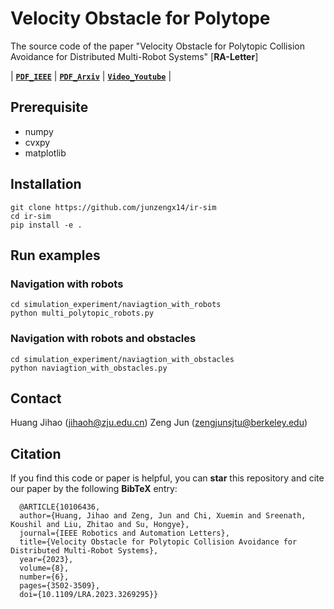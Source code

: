 # Velocity Obstacle for Polytope
The source code of the paper "Velocity Obstacle for Polytopic Collision Avoidance for Distributed Multi-Robot Systems" [**RA-Letter**] 

| **[`PDF_IEEE`](https://ieeexplore.ieee.org/document/10106436?source=authoralert)** | **[`PDF_Arxiv`](https://arxiv.org/pdf/2304.07954.pdf)** | **[`Video_Youtube`](https://www.youtube.com/watch?v=YT9aObT2VAo)** | 

## Prerequisite
- numpy
- cvxpy
- matplotlib


## Installation 
```
git clone https://github.com/junzengx14/ir-sim
cd ir-sim
pip install -e .  
```

## Run examples
### Navigation with robots
```
cd simulation_experiment/naviagtion_with_robots
python multi_polytopic_robots.py
```

### Navigation with robots and obstacles
```
cd simulation_experiment/naviagtion_with_obstacles
python naviagtion_with_obstacles.py
```

## Contact

Huang Jihao (jihaoh@zju.edu.cn)
Zeng Jun (zengjunsjtu@berkeley.edu)

## Citation

If you find this code or paper is helpful, you can **star** this repository and cite our paper by the following **BibTeX** entry:

```
  @ARTICLE{10106436,
  author={Huang, Jihao and Zeng, Jun and Chi, Xuemin and Sreenath, Koushil and Liu, Zhitao and Su, Hongye},
  journal={IEEE Robotics and Automation Letters}, 
  title={Velocity Obstacle for Polytopic Collision Avoidance for Distributed Multi-Robot Systems}, 
  year={2023},
  volume={8},
  number={6},
  pages={3502-3509},
  doi={10.1109/LRA.2023.3269295}}


```